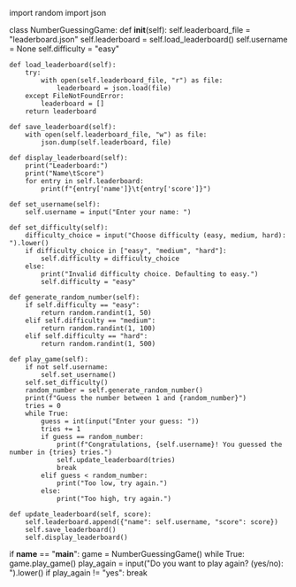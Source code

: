 import random
import json

class NumberGuessingGame:
    def __init__(self):
        self.leaderboard_file = "leaderboard.json"
        self.leaderboard = self.load_leaderboard()
        self.username = None
        self.difficulty = "easy"
    
    def load_leaderboard(self):
        try:
            with open(self.leaderboard_file, "r") as file:
                leaderboard = json.load(file)
        except FileNotFoundError:
            leaderboard = []
        return leaderboard
    
    def save_leaderboard(self):
        with open(self.leaderboard_file, "w") as file:
            json.dump(self.leaderboard, file)
    
    def display_leaderboard(self):
        print("Leaderboard:")
        print("Name\tScore")
        for entry in self.leaderboard:
            print(f"{entry['name']}\t{entry['score']}")
    
    def set_username(self):
        self.username = input("Enter your name: ")
    
    def set_difficulty(self):
        difficulty_choice = input("Choose difficulty (easy, medium, hard): ").lower()
        if difficulty_choice in ["easy", "medium", "hard"]:
            self.difficulty = difficulty_choice
        else:
            print("Invalid difficulty choice. Defaulting to easy.")
            self.difficulty = "easy"
    
    def generate_random_number(self):
        if self.difficulty == "easy":
            return random.randint(1, 50)
        elif self.difficulty == "medium":
            return random.randint(1, 100)
        elif self.difficulty == "hard":
            return random.randint(1, 500)
    
    def play_game(self):
        if not self.username:
            self.set_username()
        self.set_difficulty()
        random_number = self.generate_random_number()
        print(f"Guess the number between 1 and {random_number}")
        tries = 0
        while True:
            guess = int(input("Enter your guess: "))
            tries += 1
            if guess == random_number:
                print(f"Congratulations, {self.username}! You guessed the number in {tries} tries.")
                self.update_leaderboard(tries)
                break
            elif guess < random_number:
                print("Too low, try again.")
            else:
                print("Too high, try again.")
    
    def update_leaderboard(self, score):
        self.leaderboard.append({"name": self.username, "score": score})
        self.save_leaderboard()
        self.display_leaderboard()

if __name__ == "__main__":
    game = NumberGuessingGame()
    while True:
        game.play_game()
        play_again = input("Do you want to play again? (yes/no): ").lower()
        if play_again != "yes":
            break
            
